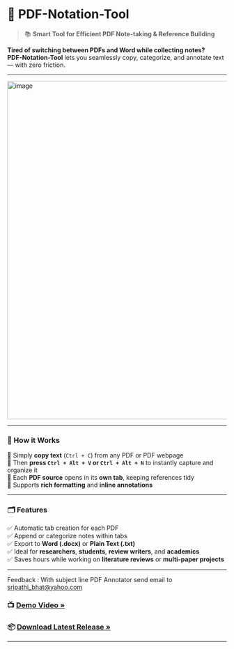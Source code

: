 # 📝 PDF-Notation-Tool

> 📚 **Smart Tool for Efficient PDF Note-taking & Reference Building**

**Tired of switching between PDFs and Word while collecting notes?**  
**PDF-Notation-Tool** lets you seamlessly copy, categorize, and annotate text — with zero friction.

---

<img width="996" height="777" alt="image" src="https://github.com/user-attachments/assets/4447567a-ac8c-4f84-b312-94eb00befbfa" />


---


### 🚀 How it Works

🔹 Simply **copy text** (`Ctrl + C`) from any PDF or PDF webpage  
🔹 Then **press `Ctrl + Alt + V` or `Ctrl + Alt + N`** to instantly capture and organize it  
🔹 Each **PDF source** opens in its **own tab**, keeping references tidy  
🔹 Supports **rich formatting** and **inline annotations**

---

### 🗂️ Features

✅ Automatic tab creation for each PDF  
✅ Append or categorize notes within tabs  
✅ Export to **Word (.docx)** or **Plain Text (.txt)**  
✅ Ideal for **researchers**, **students**, **review writers**, and **academics**  
✅ Saves hours while working on **literature reviews** or **multi-paper projects**

---
Feedback : With subject line PDF Annotator send email to sripathi_bhat@yahoo.com

### 📺 [Demo Video »](https://youtu.be/oTf2q3iVTQA)  
### 📦 [Download Latest Release »](https://github.com/Sripathi69/PDF-Notation-Tool/releases/download/v1.0.0/PDFA.exe)

---

